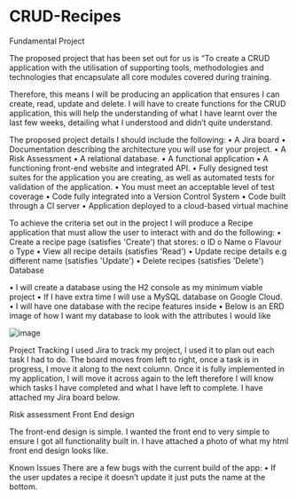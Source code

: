 # CRUD-Recipes

Fundamental Project

The proposed project that has been set out for us is “To create a CRUD application with the utilisation of supporting tools, methodologies and technologies that encapsulate all core modules covered during training.

Therefore, this means I will be producing an application that ensures I can create, read, update and delete. I will have to create functions for the CRUD application, this will help the understanding of what I have learnt over the last few weeks, detailing what I understood and didn’t quite understand. 

The proposed project details I should include the following:
•	A Jira board 
•	Documentation describing the architecture you will use for your project.
•	A Risk Assessment
•	A relational database. 
•	A functional application 
•	A functioning front-end website and integrated API. 
•	Fully designed test suites for the application you are creating, as well as automated tests for validation of the application. 
•	You must meet an acceptable level of test coverage 
•	Code fully integrated into a Version Control System
•	Code built through a CI server
•	Application deployed to a cloud-based virtual machine

To achieve the criteria set out in the project I will produce a Recipe application that must allow the user to interact with and do the following:
•	Create a recipe page (satisfies 'Create') that stores:
o	ID
o	Name
o	Flavour
o	Type
•	View all recipe details (satisfies 'Read') 
•	Update recipe details e.g different name (satisfies 'Update')
•	Delete recipes (satisfies 'Delete')
Database 

•	I will create a database using the H2 console as my minimum viable project 
•	If I have extra time I will use a MySQL database on Google Cloud.
•	I will have one database with the recipe features inside
•	Below is an ERD image of how I want my database to look with the attributes I would like

![image](https://user-images.githubusercontent.com/71395610/96378671-94d14f80-1185-11eb-94c7-9e3cb93aa6a2.png)

Project Tracking 
I used Jira to track my project, I used it to plan out each task I had to do. The board moves from left to right, once a task is in progress, I move it along to the next column. Once it is fully implemented in my application, I will move it across again to the left therefore I will know which tasks I have completed and what I have left to complete. I have attached my Jira board below.








Risk assessment 
Front End design 

The front-end design is simple. I wanted the front end to very simple to ensure I got all functionality built in. I have attached a photo of what my html front end design looks like. 
















Known Issues
There are a few bugs with the current build of the app:
•	If the user updates a recipe it doesn’t update it just puts the name at the bottom.

